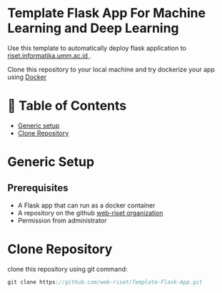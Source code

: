 Template Flask App For Machine Learning and Deep Learning
=========================
Use this template to automatically deploy flask application to [riset.informatika.umm.ac.id ](https://riset.informatika.umm.ac.id).

Clone this repository to your local machine and try dockerize your app using [Docker](https://www.docker.com/)



# 📜 Table of Contents
- [Generic setup](#generic-setup)
- [Clone Repository](#clone-repository)



# Generic Setup
## Prerequisites
* A Flask app that can run as a docker container
* A repository on the github [web-riset organization](https://github.com/web-riset)
* Permission from administrator


# Clone Repository
clone this repository using git command:
```groovy
git clone https://github.com/web-riset/Template-Flask-App.git
```
